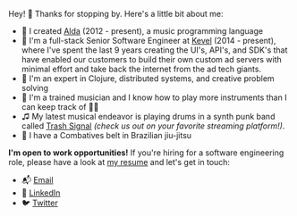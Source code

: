 Hey! 👋 Thanks for stopping by. Here's a little bit about me:

* 🎼 I created [Alda] (2012 - present), a music programming language
* 💼 I'm a full-stack Senior Software Engineer at [Kevel] (2014 - present),
  where I've spent the last 9 years creating the UI's, API's, and SDK's that
  have enabled our customers to build their own custom ad servers with minimal
  effort and take back the internet from the ad tech giants.
* 🧠 I'm an expert in Clojure, distributed systems, and creative problem
  solving
* 🎸 I'm a trained musician and I know how to play more instruments than I can
  keep track of 😵‍💫
* ♫ My latest musical endeavor is playing drums in a synth punk band called
  [Trash Signal] _(check us out on your favorite streaming platform!)_.
* 🥋 I have a Combatives belt in Brazilian jiu-jitsu

**I'm open to work opportunities!** If you're hiring for a software engineering
role, please have a look at [my resume] and let's get in touch:

* 📬 [Email]
* 🤝 [LinkedIn]
* 🐦 [Twitter]

[Alda]: https://github.com/alda-lang/alda
[Kevel]: https://kevel.com
[Trash Signal]: https://trashsignal.bandcamp.com
[my resume]: https://djy.io/resume.pdf
[Email]: mailto:dave.yarwood@gmail.com?subject=Hi+Dave!
[LinkedIn]: https://www.linkedin.com/in/dave-yarwood/
[Twitter]: https://twitter.com/dave_yarwood
